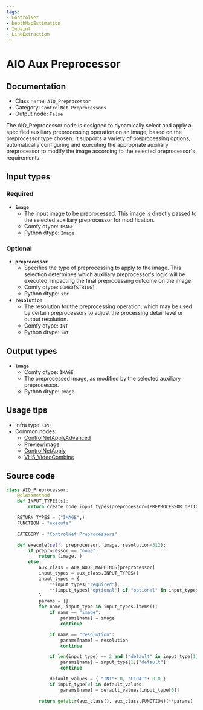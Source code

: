 ```yaml
---
tags:
- ControlNet
- DepthMapEstimation
- Inpaint
- LineExtraction
---
```


# AIO Aux Preprocessor
## Documentation
- Class name: `AIO_Preprocessor`
- Category: `ControlNet Preprocessors`
- Output node: `False`

The AIO_Preprocessor node is designed to dynamically select and apply a specified auxiliary preprocessing operation on an image, based on the preprocessor type chosen. It supports a variety of preprocessing options, automatically configuring and executing the appropriate auxiliary preprocessor to modify the image according to the selected preprocessor's requirements.
## Input types
### Required
- **`image`**
    - The input image to be preprocessed. This image is directly passed to the selected auxiliary preprocessor for modification.
    - Comfy dtype: `IMAGE`
    - Python dtype: `Image`
### Optional
- **`preprocessor`**
    - Specifies the type of preprocessing to apply to the image. This selection determines which auxiliary preprocessor's logic will be executed, impacting the final preprocessing outcome on the image.
    - Comfy dtype: `COMBO[STRING]`
    - Python dtype: `str`
- **`resolution`**
    - The resolution for the preprocessing operation, which may be used by certain preprocessors to adjust the processing detail level or output resolution.
    - Comfy dtype: `INT`
    - Python dtype: `int`
## Output types
- **`image`**
    - Comfy dtype: `IMAGE`
    - The preprocessed image, as modified by the selected auxiliary preprocessor.
    - Python dtype: `Image`
## Usage tips
- Infra type: `CPU`
- Common nodes:
    - [ControlNetApplyAdvanced](../../Comfy/Nodes/ControlNetApplyAdvanced.md)
    - [PreviewImage](../../Comfy/Nodes/PreviewImage.md)
    - [ControlNetApply](../../Comfy/Nodes/ControlNetApply.md)
    - [VHS_VideoCombine](../../ComfyUI-VideoHelperSuite/Nodes/VHS_VideoCombine.md)



## Source code
```python
class AIO_Preprocessor:
    @classmethod
    def INPUT_TYPES(s):
        return create_node_input_types(preprocessor=(PREPROCESSOR_OPTIONS, {"default": "none"}))

    RETURN_TYPES = ("IMAGE",)
    FUNCTION = "execute"

    CATEGORY = "ControlNet Preprocessors"

    def execute(self, preprocessor, image, resolution=512):
        if preprocessor == "none":
            return (image, )
        else:
            aux_class = AUX_NODE_MAPPINGS[preprocessor]
            input_types = aux_class.INPUT_TYPES()
            input_types = {
                **input_types["required"],
                **(input_types["optional"] if "optional" in input_types else {})
            }
            params = {}
            for name, input_type in input_types.items():
                if name == "image":
                    params[name] = image
                    continue

                if name == "resolution":
                    params[name] = resolution
                    continue

                if len(input_type) == 2 and ("default" in input_type[1]):
                    params[name] = input_type[1]["default"]
                    continue

                default_values = { "INT": 0, "FLOAT": 0.0 }
                if input_type[0] in default_values:
                    params[name] = default_values[input_type[0]]

            return getattr(aux_class(), aux_class.FUNCTION)(**params)

```
